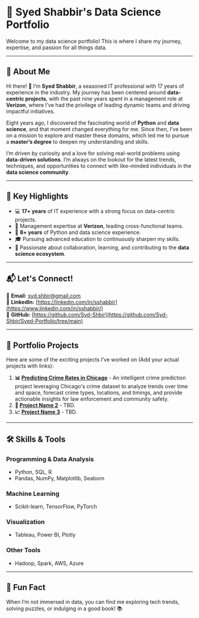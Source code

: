 # 🌟 Syed Shabbir's Data Science Portfolio

Welcome to my data science portfolio! This is where I share my journey, expertise, and passion for all things data. 

---

## 📖 About Me

Hi there! 👋 I’m **Syed Shabbir**, a seasoned IT professional with 17 years of experience in the industry. My journey has been centered around **data-centric projects**, with the past nine years spent in a management role at **Verizon**, where I’ve had the privilege of leading dynamic teams and driving impactful initiatives.

Eight years ago, I discovered the fascinating world of **Python** and **data science**, and that moment changed everything for me. Since then, I’ve been on a mission to explore and master these domains, which led me to pursue a **master’s degree** to deepen my understanding and skills.

I’m driven by curiosity and a love for solving real-world problems using **data-driven solutions**. I’m always on the lookout for the latest trends, techniques, and opportunities to connect with like-minded individuals in the **data science community**.

---

## 🎯 Key Highlights

- 💻 **17+ years** of IT experience with a strong focus on data-centric projects.
- 🏢 Management expertise at **Verizon**, leading cross-functional teams.
- 🐍 **8+ years** of Python and data science experience.
- 🎓 Pursuing advanced education to continuously sharpen my skills.
- 🤝 Passionate about collaboration, learning, and contributing to the **data science ecosystem**.

---

## 📬 Let's Connect!

💌 **Email:** [syd.shbir@gmail.com](mailto:syd.shbir@gmail.com)  
🔗 **LinkedIn:** [https://linkedin.com/in/sshabbir](https://www.linkedin.com/in/sshabbir/)  
📂 **GitHub:** [https://github.com/Syd-Shbir](https://github.com/Syd-Shbir/Syed-Portfolio/tree/main) 

---

## 📂 Portfolio Projects

Here are some of the exciting projects I’ve worked on (Add your actual projects with links):

1. **📊 [Predicting Crime Rates in Chicago](#)** - An intelligent crime prediction project leveraging Chicago's crime dataset to analyze trends over time and space, forecast crime types, locations, and timings, and provide actionable insights for law enforcement and community safety.
2. **🧠 [Project Name 2](#)** - TBD.
3. **📈 [Project Name 3](#)** - TBD. 

---

## 🛠️ Skills & Tools

### Programming & Data Analysis
- Python, SQL, R
- Pandas, NumPy, Matplotlib, Seaborn

### Machine Learning
- Scikit-learn, TensorFlow, PyTorch

### Visualization
- Tableau, Power BI, Plotly

### Other Tools
- Hadoop, Spark, AWS, Azure

---

## 📖 Fun Fact

When I’m not immersed in data, you can find me exploring tech trends, solving puzzles, or indulging in a good book! 📚
